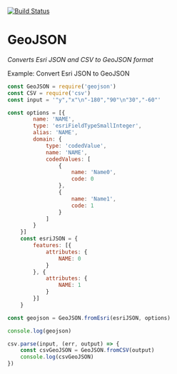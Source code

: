 [![Build Status](https://travis-ci.org/koopjs/EsriToGeojson.svg?branch=master)](https://travis-ci.org/koopjs/EsriToGeojson)

# GeoJSON
*Converts Esri JSON and CSV to GeoJSON format*

Example: Convert Esri JSON to GeoJSON
```javascript
const GeoJSON = require('geojson')
const CSV = require('csv')
const input = '"y","x"\n"-180","90"\n"30","-60"'

const options = [{
        name: 'NAME',
        type: 'esriFieldTypeSmallInteger',
        alias: 'NAME',
        domain: {
            type: 'codedValue',
            name: 'NAME',
            codedValues: [
                {
                    name: 'Name0',
                    code: 0
                },
                {
                    name: 'Name1',
                    code: 1
                }
            ]
        }
    }]
    const esriJSON = {
        features: [{
            attributes: {
                NAME: 0
            }
        }, {
            attributes: {
                NAME: 1
            }
        }]
    }

const geojson = GeoJSON.fromEsri(esriJSON, options)

console.log(geojson)

csv.parse(input, (err, output) => {
    const csvGeoJSON = GeoJSON.fromCSV(output)
    console.log(csvGeoJSON)
})

```
